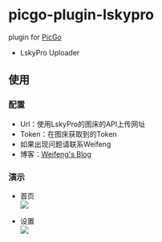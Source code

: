 # picgo-plugin-lskypro

plugin for [PicGo](https://github.com/Molunerfinn/PicGo)

- LskyPro Uploader

## 使用

### 配置

- Url：使用LskyPro的图床的API上传网址
- Token：在图床获取到的Token
- 如果出现问题请联系Weifeng
- 博客：[Weifeng's Blog](https://wfblog.net/)

### 演示
- 首页  
![](https://ae01.alicdn.com/kf/H93195ffe8df44a049b0eb8a410ef939be.png)

- 设置  
![](https://ae01.alicdn.com/kf/H29ce117c5a364bd69fdf324bb1bc82552.png)
